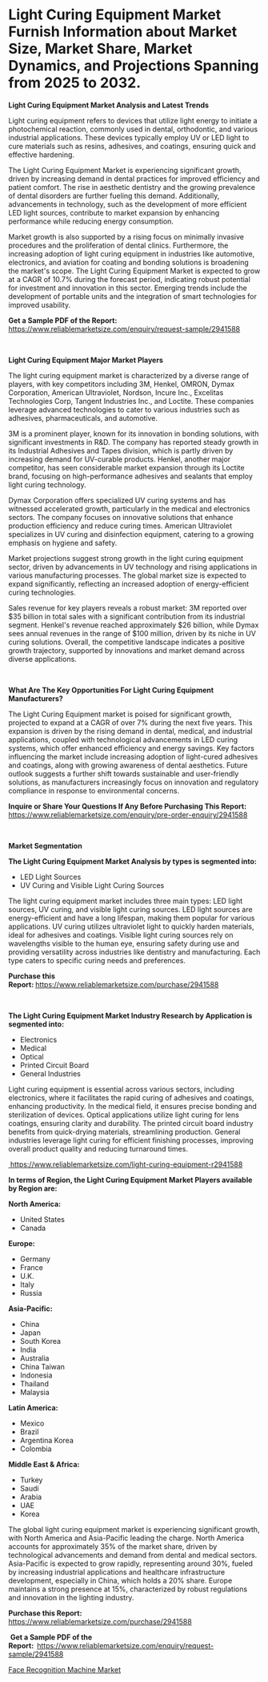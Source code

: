 <p><h1>Light Curing Equipment Market Furnish Information about Market Size, Market Share, Market Dynamics, and Projections Spanning from 2025 to 2032.</h1></p><p><strong>Light Curing Equipment Market Analysis and Latest Trends</strong></p>
<p><p>Light curing equipment refers to devices that utilize light energy to initiate a photochemical reaction, commonly used in dental, orthodontic, and various industrial applications. These devices typically employ UV or LED light to cure materials such as resins, adhesives, and coatings, ensuring quick and effective hardening.</p><p>The Light Curing Equipment Market is experiencing significant growth, driven by increasing demand in dental practices for improved efficiency and patient comfort. The rise in aesthetic dentistry and the growing prevalence of dental disorders are further fueling this demand. Additionally, advancements in technology, such as the development of more efficient LED light sources, contribute to market expansion by enhancing performance while reducing energy consumption.</p><p>Market growth is also supported by a rising focus on minimally invasive procedures and the proliferation of dental clinics. Furthermore, the increasing adoption of light curing equipment in industries like automotive, electronics, and aviation for coating and bonding solutions is broadening the market's scope. The Light Curing Equipment Market is expected to grow at a CAGR of 10.7% during the forecast period, indicating robust potential for investment and innovation in this sector. Emerging trends include the development of portable units and the integration of smart technologies for improved usability.</p></p>
<p><strong>Get a Sample PDF of the Report:&nbsp;</strong> <a href="https://www.reliablemarketsize.com/enquiry/request-sample/2941588?utm_campaign=2334&utm_medium=2&utm_source=Github&utm_content=ia&utm_term=15032025&utm_id=light-curing-equipment">https://www.reliablemarketsize.com/enquiry/request-sample/2941588</a></p>
<p>&nbsp;</p>
<p><strong>Light Curing Equipment Major Market Players</strong></p>
<p><p>The light curing equipment market is characterized by a diverse range of players, with key competitors including 3M, Henkel, OMRON, Dymax Corporation, American Ultraviolet, Nordson, Incure Inc., Excelitas Technologies Corp, Tangent Industries Inc., and Loctite. These companies leverage advanced technologies to cater to various industries such as adhesives, pharmaceuticals, and automotive.</p><p>3M is a prominent player, known for its innovation in bonding solutions, with significant investments in R&D. The company has reported steady growth in its Industrial Adhesives and Tapes division, which is partly driven by increasing demand for UV-curable products. Henkel, another major competitor, has seen considerable market expansion through its Loctite brand, focusing on high-performance adhesives and sealants that employ light curing technology.</p><p>Dymax Corporation offers specialized UV curing systems and has witnessed accelerated growth, particularly in the medical and electronics sectors. The company focuses on innovative solutions that enhance production efficiency and reduce curing times. American Ultraviolet specializes in UV curing and disinfection equipment, catering to a growing emphasis on hygiene and safety.</p><p>Market projections suggest strong growth in the light curing equipment sector, driven by advancements in UV technology and rising applications in various manufacturing processes. The global market size is expected to expand significantly, reflecting an increased adoption of energy-efficient curing technologies.</p><p>Sales revenue for key players reveals a robust market: 3M reported over $35 billion in total sales with a significant contribution from its industrial segment. Henkel's revenue reached approximately $26 billion, while Dymax sees annual revenues in the range of $100 million, driven by its niche in UV curing solutions. Overall, the competitive landscape indicates a positive growth trajectory, supported by innovations and market demand across diverse applications.</p></p>
<p>&nbsp;</p>
<p><strong>What Are The Key Opportunities For Light Curing Equipment Manufacturers?</strong></p>
<p><p>The Light Curing Equipment market is poised for significant growth, projected to expand at a CAGR of over 7% during the next five years. This expansion is driven by the rising demand in dental, medical, and industrial applications, coupled with technological advancements in LED curing systems, which offer enhanced efficiency and energy savings. Key factors influencing the market include increasing adoption of light-cured adhesives and coatings, along with growing awareness of dental aesthetics. Future outlook suggests a further shift towards sustainable and user-friendly solutions, as manufacturers increasingly focus on innovation and regulatory compliance in response to environmental concerns.</p></p>
<p><strong>Inquire or Share Your Questions If Any Before Purchasing This Report:</strong> <a href="https://www.reliablemarketsize.com/enquiry/pre-order-enquiry/2941588?utm_campaign=2334&utm_medium=2&utm_source=Github&utm_content=ia&utm_term=15032025&utm_id=light-curing-equipment">https://www.reliablemarketsize.com/enquiry/pre-order-enquiry/2941588</a></p>
<p>&nbsp;</p>
<p><strong>Market Segmentation</strong></p>
<p><strong>The Light Curing Equipment Market Analysis by types is segmented into:</strong></p>
<p><ul><li>LED Light Sources</li><li>UV Curing and Visible Light Curing Sources</li></ul></p>
<p><p>The light curing equipment market includes three main types: LED light sources, UV curing, and visible light curing sources. LED light sources are energy-efficient and have a long lifespan, making them popular for various applications. UV curing utilizes ultraviolet light to quickly harden materials, ideal for adhesives and coatings. Visible light curing sources rely on wavelengths visible to the human eye, ensuring safety during use and providing versatility across industries like dentistry and manufacturing. Each type caters to specific curing needs and preferences.</p></p>
<p><strong>Purchase this Report:&nbsp;</strong><a href="https://www.reliablemarketsize.com/purchase/2941588?utm_campaign=2334&utm_medium=2&utm_source=Github&utm_content=ia&utm_term=15032025&utm_id=light-curing-equipment">https://www.reliablemarketsize.com/purchase/2941588</a></p>
<p>&nbsp;</p>
<p><strong>The Light Curing Equipment Market Industry Research by Application is segmented into:</strong></p>
<p><ul><li>Electronics</li><li>Medical</li><li>Optical</li><li>Printed Circuit Board</li><li>General Industries</li></ul></p>
<p><p>Light curing equipment is essential across various sectors, including electronics, where it facilitates the rapid curing of adhesives and coatings, enhancing productivity. In the medical field, it ensures precise bonding and sterilization of devices. Optical applications utilize light curing for lens coatings, ensuring clarity and durability. The printed circuit board industry benefits from quick-drying materials, streamlining production. General industries leverage light curing for efficient finishing processes, improving overall product quality and reducing turnaround times.</p></p>
<p><a href="https://www.reliablemarketsize.com/light-curing-equipment-r2941588?utm_campaign=2334&utm_medium=2&utm_source=Github&utm_content=ia&utm_term=15032025&utm_id=light-curing-equipment">&nbsp;https://www.reliablemarketsize.com/light-curing-equipment-r2941588</a></p>
<p><strong>In terms of Region, the Light Curing Equipment Market Players available by Region are:</strong></p>
<p>
    <p> <strong> North America: </strong>
        <ul>
            <li>United States</li>
            <li>Canada</li>
        </ul>
        </p> 
    <p> <strong> Europe: </strong>
        <ul>
            <li>Germany</li>
            <li>France</li>
            <li>U.K.</li>
            <li>Italy</li>
            <li>Russia</li>
        </ul>
        </p> 
    <p> <strong> Asia-Pacific: </strong>
        <ul>
            <li>China</li>
            <li>Japan</li>
            <li>South Korea</li>
            <li>India</li>
            <li>Australia</li>
            <li>China Taiwan</li>
            <li>Indonesia</li>
            <li>Thailand</li>
            <li>Malaysia</li>
        </ul>
        </p> 
    <p> <strong> Latin America: </strong>
        <ul>
            <li>Mexico</li>
            <li>Brazil</li>
            <li>Argentina Korea</li>
            <li>Colombia</li>
        </ul>
        </p> 
    <p> <strong> Middle East & Africa: </strong>
        <ul>
            <li>Turkey</li>
            <li>Saudi</li>
            <li>Arabia</li>
            <li>UAE</li>
            <li>Korea</li>
        </ul>
    </p>
    </p>
<p><p>The global light curing equipment market is experiencing significant growth, with North America and Asia-Pacific leading the charge. North America accounts for approximately 35% of the market share, driven by technological advancements and demand from dental and medical sectors. Asia-Pacific is expected to grow rapidly, representing around 30%, fueled by increasing industrial applications and healthcare infrastructure development, especially in China, which holds a 20% share. Europe maintains a strong presence at 15%, characterized by robust regulations and innovation in the lighting industry.</p></p>
<p><strong>Purchase this Report: </strong><a href="https://www.reliablemarketsize.com/purchase/2941588?utm_campaign=2334&utm_medium=2&utm_source=Github&utm_content=ia&utm_term=15032025&utm_id=light-curing-equipment">https://www.reliablemarketsize.com/purchase/2941588</a></p>
<p>&nbsp;<strong>Get a Sample PDF of the Report:&nbsp;&nbsp;</strong><a href="https://www.reliablemarketsize.com/enquiry/request-sample/2941588?utm_campaign=2334&utm_medium=2&utm_source=Github&utm_content=ia&utm_term=15032025&utm_id=light-curing-equipment">https://www.reliablemarketsize.com/enquiry/request-sample/2941588</a></p>
<p><strong></strong></p>
<p><p><a href="https://github.com/suleimannichelle7/Market-Research-Report-List-1/blob/main/face-recognition-machine-market.md?utm_campaign=2334&utm_medium=2&utm_source=Github&utm_content=ia&utm_term=15032025&utm_id=light-curing-equipment">Face Recognition Machine Market</a></p></p>